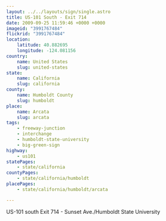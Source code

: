 ```yaml
---
layout: ../../layouts/sign/single.astro
title: US-101 South - Exit 714
date: 2009-09-25 11:59:46 +0000 +0000
imageid: "3991767484"
flickrid: "3991767484"
location:
    latitude: 40.882695
    longitude: -124.081156
country:
    name: United States
    slug: united-states
state:
    name: California
    slug: california
county:
    name: Humboldt County
    slug: humboldt
place:
    name: Arcata
    slug: arcata
tags:
    - freeway-junction
    - interchange
    - humboldt-state-university
    - big-green-sign
highway:
    - us101
statePages:
    - state/california
countyPages:
    - state/california/humboldt
placePages:
    - state/california/humboldt/arcata

---
```

US-101 south Exit 714 - Sunset Ave./Humboldt State University